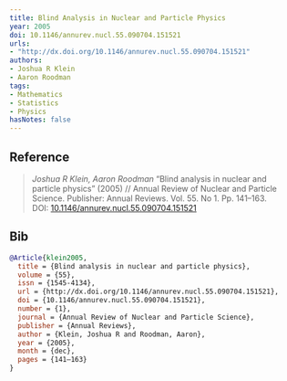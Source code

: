 ```yaml
---
title: Blind Analysis in Nuclear and Particle Physics
year: 2005
doi: 10.1146/annurev.nucl.55.090704.151521
urls:
- "http://dx.doi.org/10.1146/annurev.nucl.55.090704.151521"
authors:
- Joshua R Klein
- Aaron Roodman
tags:
- Mathematics
- Statistics
- Physics
hasNotes: false
---
```


## Reference

> <i>Joshua R Klein, Aaron Roodman</i> “Blind analysis in nuclear and particle physics” (2005) // Annual Review of Nuclear and Particle Science. Publisher: Annual Reviews. Vol.&nbsp;55. No&nbsp;1. Pp.&nbsp;141–163. DOI:&nbsp;<a href='https://doi.org/10.1146/annurev.nucl.55.090704.151521'>10.1146/annurev.nucl.55.090704.151521</a>

## Bib

```bib
@Article{klein2005,
  title = {Blind analysis in nuclear and particle physics},
  volume = {55},
  issn = {1545-4134},
  url = {http://dx.doi.org/10.1146/annurev.nucl.55.090704.151521},
  doi = {10.1146/annurev.nucl.55.090704.151521},
  number = {1},
  journal = {Annual Review of Nuclear and Particle Science},
  publisher = {Annual Reviews},
  author = {Klein, Joshua R and Roodman, Aaron},
  year = {2005},
  month = {dec},
  pages = {141–163}
}
```
